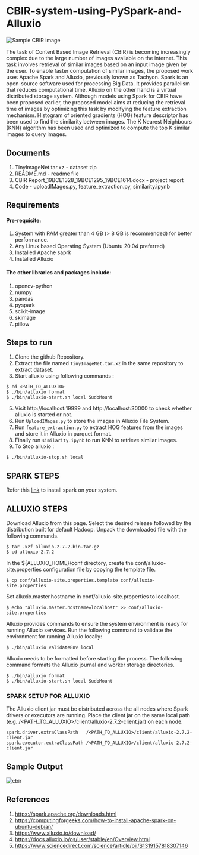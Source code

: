# CBIR-system-using-PySpark-and-Alluxio

![Sample CBIR image](https://user-images.githubusercontent.com/64249206/147738939-f88c2230-f610-45a5-8ba2-87ad8ff5d45e.jpg)

The task of Content Based Image Retrieval (CBIR) is becoming increasingly complex due to the large number of images available on the internet. This task involves retrieval of similar images based on an input image given by the user. To enable faster computation of similar images, the proposed work uses Apache Spark and Alluxio, previously known as Tachyon. Spark is an open-source software used for processing Big Data. It provides parallelism that reduces computational time. Alluxio on the other hand is a virtual distributed storage system. Although models using Spark for CBIR have been proposed earlier, the proposed model aims at reducing the retrieval time of images by optimizing this task by modifying the feature extraction mechanism. Histogram of oriented gradients (HOG) feature descriptor has been used to find the similarity between images. The K Nearest Neighbours (KNN) algorithm has been used and optimized to compute the top K similar images to query images.

## Documents

1. TinyImageNet.tar.xz - dataset zip
2. README.md - readme file
3. CBIR Report_19BCE1328_19BCE1295_19BCE1614.docx - project report
4. Code - uploadIMages.py, feature_extraction.py, similarity.ipynb

## Requirements

#### Pre-requisite:

1. System with RAM greater than 4 GB (> 8 GB is recommended) for better performance.
2. Any Linux based Operating System (Ubuntu 20.04 preferred)
3. Installed Apache saprk
4. Installed Alluxio

#### The other libraries and packages include:

1. opencv-python
2. numpy
3. pandas
4. pyspark
5. scikit-image
6. skimage
7. pillow

## Steps to run

1. Clone the github Repository. 
2. Extract the file named ```TinyImageNet.tar.xz``` in the same repository to extract dataset.
3. Start alluxio using following commands : 

```shell
$ cd <PATH_TO_ALLUXIO>
$ ./bin/alluxio format
$ ./bin/alluxio-start.sh local SudoMount
```
5. Visit http://localhost:19999 and http://localhost:30000 to check whether alluxio is started or not.
6. Run  ```UploadIMages.py``` to store the images in Alluxio File System.
7. Run ```feature_extraction.py``` to extract HOG features from the images and store it in Alluxio in parquet format.
8. Finally run ```similarity.ipynb``` to run KNN to retrieve similar images.
9. To Stop alluxio : 

```shell
$ ./bin/alluxio-stop.sh local
```

## SPARK STEPS

Refer this [link](https://computingforgeeks.com/how-to-install-apache-spark-on-ubuntu-debian/) to install spark on your system.

## ALLUXIO STEPS

Download Alluxio from this page. Select the desired release followed by the distribution built for default Hadoop. Unpack the downloaded file with the following commands.
```console
$ tar -xzf alluxio-2.7.2-bin.tar.gz
$ cd alluxio-2.7.2
```
In the ${ALLUXIO_HOME}/conf directory, create the conf/alluxio-site.properties configuration file by copying the template file.
```console
$ cp conf/alluxio-site.properties.template conf/alluxio-site.properties
```          
Set alluxio.master.hostname in conf/alluxio-site.properties to localhost.
```console
$ echo "alluxio.master.hostname=localhost" >> conf/alluxio-site.properties
```
Alluxio provides commands to ensure the system environment is ready for running Alluxio services. Run the following command to validate the environment for running Alluxio locally:

```console
$ ./bin/alluxio validateEnv local
```

Alluxio needs to be formatted before starting the process. The following command formats the Alluxio journal and worker storage directories.

```console
$ ./bin/alluxio format
$ ./bin/alluxio-start.sh local SudoMount
```

### SPARK SETUP FOR ALLUXIO

The Alluxio client jar must be distributed across the all nodes where Spark drivers or executors are running. Place the client jar on the same local path (e.g. /<PATH_TO_ALLUXIO>/client/alluxio-2.7.2-client.jar) on each node.
```shell
spark.driver.extraClassPath   /<PATH_TO_ALLUXIO>/client/alluxio-2.7.2-client.jar
spark.executor.extraClassPath /<PATH_TO_ALLUXIO>/client/alluxio-2.7.2-client.jar
```
## Sample Output

![cbir](https://user-images.githubusercontent.com/64249206/147744997-199de811-4781-4dc8-8f20-429edab54509.PNG)

## References

1. https://spark.apache.org/downloads.html
2. https://computingforgeeks.com/how-to-install-apache-spark-on-ubuntu-debian/
3. https://www.alluxio.io/download/
4. https://docs.alluxio.io/os/user/stable/en/Overview.html
5. https://www.sciencedirect.com/science/article/pii/S1319157818307146

